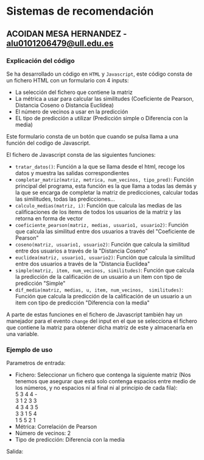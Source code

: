 # Sistemas de recomendación
## ACOIDAN MESA HERNANDEZ - [alu0101206479@ull.edu.es](alu0101206479@ull.edu.es)

### Explicación del código

Se ha desarrollado un código en ```HTML``` y ```Javascript```, este código consta de un fichero HTML con un formulario con 4 inputs:

  * La selección del fichero que contiene la matriz
  * La métrica a usar para calcular las similitudes (Coeficiente de Pearson, Distancia Coseno o Distancia Euclídea)
  * El número de vecinos a usar en la predicción
  * EL tipo de predicción a utilizar (Predicción simple o Diferencia con la media)

Este formulario consta de un botón que cuando se pulsa llama a una función del codigo de Javascript.

El fichero de Javascript consta de las siguientes funciones:

  * ```tratar_datos()```: Función a la que se llama desde el html, recoge los datos y muestra las salidas correspondientes
  * ```completar_matriz(matriz, metrica, num_vecinos, tipo_pred)```: Función principal del programa, esta función es la que llama a todas las demás y la que se encarga de completar la matriz de predicciones, calcular todas las similitudes, todas las predicciones...
  * ```calculo_medias(matriz, i)```: Función que calcula las medias de las calificaciones de los items de todos los usuarios de la matriz y las retorna en forma de vector
  * ```coeficiente_pearson(matriz, medias, usuario1, usuario2)```: Función que calcula las similitud entre dos usuarios a través del "Coeficiente de Pearson"
  * ```coseno(matriz, usuario1, usuario2)```: Función que calcula la similitud entre dos usuarios a través de la "Distancia Coseno"
  * ```euclidea(matriz, usuario1, usuario2)```: Función que calcula la similitud entre dos usuarios a través de la "Distancia Euclídea"
  * ```simple(matriz, item, num_vecinos, similitudes)```: Función que calcula la predicción de la calificación de un usuario a un item con tipo de predicción "Simple"
  * ```dif_media(matriz, medias, u, item, num_vecinos,  similitudes)```: Función que calcula la predicción de la calificación de un usuario a un item con tipo de predicción "Diferencia con la media"

A parte de estas funciones en el fichero de Javascript también hay un manejador para el evento ```change``` del input en el que se selecciona el fichero que contiene la matriz para obtener dicha matriz de este y almacenarla en una variable.

### Ejemplo de uso

Parametros de entrada:

  * Fichero: Seleccionar un fichero que contenga la siguiente matriz (Nos tenemos que asegurar que esta solo contenga espacios entre medio de los números, y no espacios ni al final ni al principio de cada fila):  
    5 3 4 4 -  
    3 1 2 3 3  
    4 3 4 3 5  
    3 3 1 5 4  
    1 5 5 2 1  
  * Métrica: Correlación de Pearson
  * Número de vecinos: 2
  * Tipo de predicción: Diferencia con la media

Salida:


